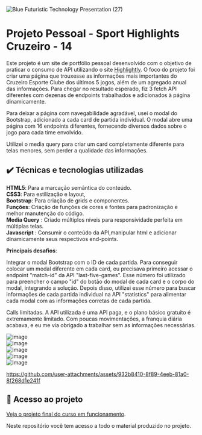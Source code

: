 


![Blue Futuristic Technology Presentation (27)](https://github.com/user-attachments/assets/8b0fa5bf-fd4e-45da-a7ef-39b2dfab481c)



# Projeto Pessoal -  Sport Highlights Cruzeiro - 14

Este projeto é um site de portfólio pessoal desenvolvido com o objetivo de praticar o consumo de API utilizando o site [Highlightly](https://highlightly.net/). O foco do projeto foi criar uma página que trouxesse as informações mais importantes do Cruzeiro Esporte Clube dos últimos 5 jogos, além de um agregado anual das informações. Para chegar no resultado esperado, fiz 3 fetch API diferentes com dezenas de endpoints trabalhados e adicionados à página dinamicamente.  


Para deixar a página com navegabilidade agradável, usei o modal do Bootstrap, adicionado a cada card de partida individual. O modal abre uma página com 16 endpoints diferentes, fornecendo diversos dados sobre o jogo para cada time envolvido.  

Utilizei o media query para criar um card completamente diferente para telas menores, sem perder a qualidade das informações.  



## ✔️ Técnicas e tecnologias utilizadas  
**HTML5**: Para a marcação semântica do conteúdo.  
**CSS3**: Para estilização e layout,     
**Bootstrap**: Para criação de grids e componentes.      
**Funções**: Criação de funções de cores e fontes para padronização e melhor manutenção do código.      
**Media Query** : Criado múltiplos níveis para responsividade perfeita em múltiplas telas.  
**Javascript**  : Consumir o conteúdo da API,manipular html e adicionar dinamicamente seus respectivos end-points.   

**Principais desafios**:

Integrar o modal Bootstrap com o ID de cada partida. Para conseguir colocar um modal diferente em cada card, eu precisava primeiro acessar o endpoint "match-id" da API "last-five-games". Esse número foi utilizado para preencher o campo "id" do botão do modal de cada card e o corpo do modal, integrando a solução. Depois disso, utilizei esse número para buscar informações de cada partida individual na API "statistics" para alimentar cada modal com as informações corretas de cada partida.

Calls limitadas. A API utilizada é uma API paga, e o plano básico gratuito é extremamente limitado. Com poucas movimentações, a franquia diária acabava, e eu me via obrigado a trabalhar sem as informações necessárias.





![image](https://github.com/user-attachments/assets/6e239e31-856b-4083-b8c1-e99c06bd62da)  
![image](https://github.com/user-attachments/assets/520b3e2c-4949-4236-bf62-52fab2046f56)  
![image](https://github.com/user-attachments/assets/a274251c-2082-483d-acae-3bc793bc5303)  
![image](https://github.com/user-attachments/assets/9a392e60-31cc-4f10-8df2-2f06138e8c98)  
![image](https://github.com/user-attachments/assets/7bec6d21-072a-489a-ac60-18921f3f77d5)  








https://github.com/user-attachments/assets/932b8410-8f89-4eeb-81a0-8f268d1e241f



      
## 📁 Acesso ao projeto  

[Veja o projeto final do curso em funcionamento](https://lshv04.github.io/fecthAPICruzeirostats-14/).  





Neste repositório você tem acesso a todo o material produzido no projeto.



